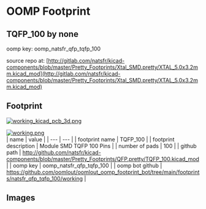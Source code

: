 # OOMP Footprint  
## TQFP_100  by none  
  
oomp key: oomp_natsfr_qfp_tqfp_100  
  
source repo at: [http://gitlab.com/natsfr/kicad-components/blob/master/Pretty_Footprints/Xtal_SMD.pretty/XTAL_5.0x3.2mm.kicad_mod](http://gitlab.com/natsfr/kicad-components/blob/master/Pretty_Footprints/Xtal_SMD.pretty/XTAL_5.0x3.2mm.kicad_mod)  
## Footprint  
  
[![working_kicad_pcb_3d.png](working_kicad_pcb_3d_600.png)](working_kicad_pcb_3d.png)  
  
[![working.png](working_600.png)](working.png)  
| name | value | 
| --- | --- | 
| footprint name | TQFP_100 | 
| footprint description | Module SMD TQFP 100 Pins | 
| number of pads | 100 | 
| github path | http://github.com/natsfr/kicad-components/blob/master/Pretty_Footprints/QFP.pretty/TQFP_100.kicad_mod | 
| oomp key | oomp_natsfr_qfp_tqfp_100 | 
| oomp bot github | https://github.com/oomlout/oomlout_oomp_footprint_bot/tree/main/footprints/natsfr_qfp_tqfp_100/working | 
## Images  
